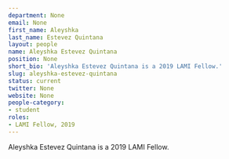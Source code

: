 ```yaml
---
department: None
email: None
first_name: Aleyshka
last_name: Estevez Quintana
layout: people
name: Aleyshka Estevez Quintana
position: None
short_bio: 'Aleyshka Estevez Quintana is a 2019 LAMI Fellow.'
slug: aleyshka-estevez-quintana
status: current
twitter: None
website: None
people-category:
- student
roles:
- LAMI Fellow, 2019
---
```

Aleyshka Estevez Quintana is a 2019 LAMI Fellow.
